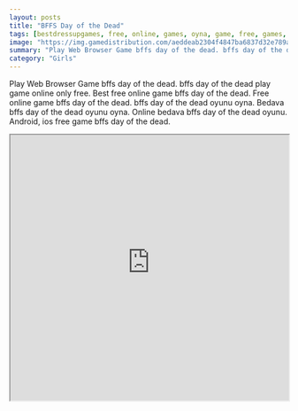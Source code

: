```yaml
---
layout: posts
title: "BFFS Day of the Dead"
tags: [bestdressupgames, free, online, games, oyna, game, free, games, play, play, games]
image: "https://img.gamedistribution.com/aeddeab2304f4847ba6837d32e789ac4-512x384.jpeg"
summary: "Play Web Browser Game bffs day of the dead. bffs day of the dead play game online only free. Best free online game bffs day of the dead. Free online game bffs day of the dead. bffs day of the dead oyunu oyna. Bedava bffs day of the dead oyunu oyna. Online bedava bffs day of the dead oyunu. Android, ios free game bffs day of the dead."
category: "Girls"
---
```


Play Web Browser Game bffs day of the dead. bffs day of the dead play game online only free. Best free online game bffs day of the dead. Free online game bffs day of the dead. bffs day of the dead oyunu oyna. Bedava bffs day of the dead oyunu oyna. Online bedava bffs day of the dead oyunu. Android, ios free game bffs day of the dead.

<iframe width="100%" height="480px;" src="https://html5.gamedistribution.com/aeddeab2304f4847ba6837d32e789ac4/"></iframe>